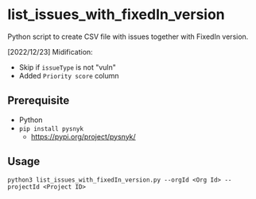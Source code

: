 # list_issues_with_fixedIn_version

Python script to create CSV file with issues together with FixedIn version.

[2022/12/23] Midification:
- Skip if `issueType` is not "vuln"
- Added `Priority score` column

## Prerequisite

- Python
- `pip install pysnyk`
  - https://pypi.org/project/pysnyk/

## Usage

```
python3 list_issues_with_fixedIn_version.py --orgId <Org Id> --projectId <Project ID>
```